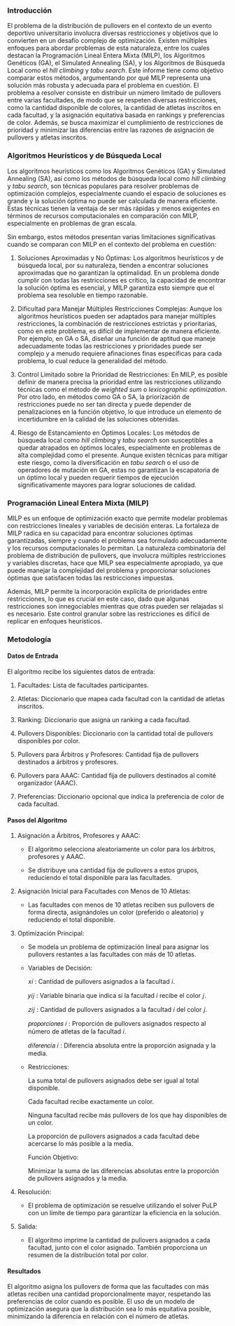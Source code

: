 ### Introducción

El problema de la distribución de pullovers en el contexto de un evento deportivo universitario involucra diversas restricciones y objetivos que lo convierten en un desafío complejo de optimización. Existen múltiples enfoques para abordar problemas de esta naturaleza, entre los cuales destacan la Programación Lineal Entera Mixta (MILP), los Algoritmos Genéticos (GA), el Simulated Annealing (SA), y los Algoritmos de Búsqueda Local como el *hill climbing* y *tabu search*. Este informe tiene como objetivo comparar estos métodos, argumentando por qué MILP representa una solución más robusta y adecuada para el problema en cuestión. El problema a resolver consiste en distribuir un número limitado de pullovers entre varias facultades, de modo que se respeten diversas restricciones, como la cantidad disponible de colores, la cantidad de atletas inscritos en cada facultad, y la asignación equitativa basada en rankings y preferencias de color. Además, se busca maximizar el cumplimiento de restricciones de prioridad y minimizar las diferencias entre las razones de asignación de pullovers y atletas inscritos.

### Algoritmos Heurísticos y de Búsqueda Local

Los algoritmos heurísticos como los Algoritmos Genéticos (GA) y Simulated Annealing (SA), así como los métodos de búsqueda local como *hill climbing* y *tabu search*, son técnicas populares para resolver problemas de optimización complejos, especialmente cuando el espacio de soluciones es grande y la solución óptima no puede ser calculada de manera eficiente. Estas técnicas tienen la ventaja de ser más rápidas y menos exigentes en términos de recursos computacionales en comparación con MILP, especialmente en problemas de gran escala.

Sin embargo, estos métodos presentan varias limitaciones significativas cuando se comparan con MILP en el contexto del problema en cuestión:

1. Soluciones Aproximadas y No Óptimas: Los algoritmos heurísticos y de búsqueda local, por su naturaleza, tienden a encontrar soluciones aproximadas que no garantizan la optimalidad. En un problema donde cumplir con todas las restricciones es crítico, la capacidad de encontrar la solución óptima es esencial, y MILP garantiza esto siempre que el problema sea resoluble en tiempo razonable.

2. Dificultad para Manejar Múltiples Restricciones Complejas: Aunque los algoritmos heurísticos pueden ser adaptados para manejar múltiples restricciones, la combinación de restricciones estrictas y prioritarias, como en este problema, es difícil de implementar de manera eficiente. Por ejemplo, en GA o SA, diseñar una función de aptitud que maneje adecuadamente todas las restricciones y prioridades puede ser complejo y a menudo requiere afinaciones finas específicas para cada problema, lo cual reduce la generalidad del método.

3. Control Limitado sobre la Prioridad de Restricciones: En MILP, es posible definir de manera precisa la prioridad entre las restricciones utilizando técnicas como el método de *weighted sum* o *lexicographic optimization*. Por otro lado, en métodos como GA o SA, la priorización de restricciones puede no ser tan directa y puede depender de penalizaciones en la función objetivo, lo que introduce un elemento de incertidumbre en la calidad de las soluciones obtenidas.

4. Riesgo de Estancamiento en Óptimos Locales: Los métodos de búsqueda local como *hill climbing* y *tabu search* son susceptibles a quedar atrapados en óptimos locales, especialmente en problemas de alta complejidad como el presente. Aunque existen técnicas para mitigar este riesgo, como la diversificación en *tabu search* o el uso de operadores de mutación en GA, estas no garantizan la escapatoria de un óptimo local y pueden requerir tiempos de ejecución significativamente mayores para lograr soluciones de calidad.

### Programación Lineal Entera Mixta (MILP)

MILP es un enfoque de optimización exacto que permite modelar problemas con restricciones lineales y variables de decisión enteras. La fortaleza de MILP radica en su capacidad para encontrar soluciones óptimas garantizadas, siempre y cuando el problema sea formulado adecuadamente y los recursos computacionales lo permitan. La naturaleza combinatoria del problema de distribución de pullovers, que involucra múltiples restricciones y variables discretas, hace que MILP sea especialmente apropiado, ya que puede manejar la complejidad del problema y proporcionar soluciones óptimas que satisfacen todas las restricciones impuestas.

Además, MILP permite la incorporación explícita de prioridades entre restricciones, lo que es crucial en este caso, dado que algunas restricciones son innegociables mientras que otras pueden ser relajadas si es necesario. Este control granular sobre las restricciones es difícil de replicar en enfoques heurísticos.

### Metodología
#### Datos de Entrada
El algoritmo recibe los siguientes datos de entrada:

1. Facultades: Lista de facultades participantes.

2. Atletas: Diccionario que mapea cada facultad con la cantidad de atletas inscritos.

3. Ranking: Diccionario que asigna un ranking a cada facultad.

4. Pullovers Disponibles: Diccionario con la cantidad total de pullovers disponibles por color.

5. Pullovers para Árbitros y Profesores: Cantidad fija de pullovers destinados a árbitros y profesores.

6. Pullovers para AAAC: Cantidad fija de pullovers destinados al comité organizador (AAAC).

7. Preferencias: Diccionario opcional que indica la preferencia de color de cada facultad.

#### Pasos del Algoritmo
1. Asignación a Árbitros, Profesores y AAAC:

    * El algoritmo selecciona aleatoriamente un color para los árbitros, profesores y AAAC.
    
    * Se distribuye una cantidad fija de pullovers a estos grupos, reduciendo el total disponible para las facultades.

2. Asignación Inicial para Facultades con Menos de 10 Atletas:

    * Las facultades con menos de 10 atletas reciben sus pullovers de forma directa, asignándoles un color (preferido o aleatorio) y reduciendo el total disponible.

3. Optimización Principal:

    * Se modela un problema de optimización lineal para asignar los pullovers restantes a las facultades con más de 10 atletas.

    * Variables de Decisión:
        
        𝑥𝑖 : Cantidad de pullovers asignados a la facultad 𝑖.

        𝑦𝑖𝑗 : Variable binaria que indica si la facultad 𝑖 recibe el color 𝑗.

        𝑧𝑖𝑗 : Cantidad de pullovers asignados a la facultad 𝑖 del color 𝑗.

        𝑝𝑟𝑜𝑝𝑜𝑟𝑐𝑖𝑜𝑛𝑒𝑠 𝑖 : Proporción de pullovers asignados respecto al número de atletas de la facultad 𝑖.

        𝑑𝑖𝑓𝑒𝑟𝑒𝑛𝑐𝑖𝑎 𝑖 : Diferencia absoluta entre la proporción asignada y la media.

    * Restricciones:

        La suma total de pullovers asignados debe ser igual al total disponible.
        
        Cada facultad recibe exactamente un color.
        
        Ninguna facultad recibe más pullovers de los que hay disponibles de un color.
        
        La proporción de pullovers asignados a cada facultad debe acercarse lo más posible a la media.
        
        Función Objetivo:
        
        Minimizar la suma de las diferencias absolutas entre la proporción de pullovers asignados y la media.

4. Resolución:

    * El problema de optimización se resuelve utilizando el solver PuLP con un límite de tiempo para garantizar la eficiencia en la solución.

5. Salida:

    * El algoritmo imprime la cantidad de pullovers asignados a cada facultad, junto con el color asignado. También proporciona un resumen de la distribución total por color.
    
#### Resultados

El algoritmo asigna los pullovers de forma que las facultades con más atletas reciben una cantidad proporcionalmente mayor, respetando las preferencias de color cuando es posible. El uso de un modelo de optimización asegura que la distribución sea lo más equitativa posible, minimizando la diferencia en relación con el número de atletas.